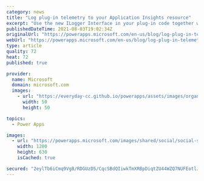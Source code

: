 ```yaml
---
category: news
title: "Log plug-in telemetry to your Application Insights resource"
excerpt: "Use the new ILogger Interface in your plug-in code together with Application Insights integration to capture the complete view of telemetry events in your environment."
publishedDateTime: 2021-08-03T19:02:34Z
originalUrl: "https://powerapps.microsoft.com/en-us/blog/log-plug-in-telemetry-to-your-application-insights-resource/"
webUrl: "https://powerapps.microsoft.com/en-us/blog/log-plug-in-telemetry-to-your-application-insights-resource/"
type: article
quality: 72
heat: 72
published: true

provider:
  name: Microsoft
  domain: microsoft.com
  images:
    - url: "https://everyday-cc.github.io/powerapps/assets/images/organizations/microsoft.com-50x50.jpg"
      width: 50
      height: 50

topics:
  - Power Apps

images:
  - url: "https://powerapps.microsoft.com/images/shared/social/social-share-post-ignite.png"
    width: 1200
    height: 630
    isCached: true

secured: "2eylTb6iCmq9Vg8/RDGUzD5/CqcSBdQIiwkTmXRBpDiqtZU44WZQ7NUFEotlJzhCSEuDwjaNRQ59XaSGFg+tPzS4NVaMXPSy6ieUrrWIl+OiW2recoLEtVoBQxlJsq7I6MZQAmycDUU63eSCCU8YxGtTyW0PIal8V/WcXUKdIvZwwxHihG494srQWWSEC1PXtD3NZW4Roy/ocHtx/xNL6ZvUqyrWY0lfA8en0oHRcCaq70kz8YfykZn73nled68rw7b7vbJqvUqaQSheaV4/Ta+/fQshTfA2AjIj+mlT168EZjtZ7AFGQDolOn4vbYuiQNSG1FI2l9jWCOVUNqkq3VFly4oSKWDYMN3R/9fJ8Vg=;gevP4yHThMte1fZOD3k0ug=="
---
```


